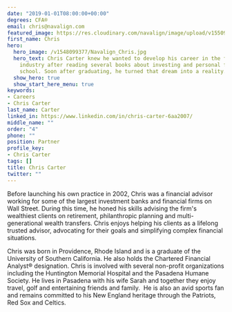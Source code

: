 ```yaml
---
date: "2019-01-01T08:00:00+00:00"
degrees: CFA®
email: chris@navalign.com
featured_image: https://res.cloudinary.com/navalign/image/upload/v1550964138/Navalign_Chris.jpg
first_name: Chris
hero:
  hero_image: /v1548099377/Navalign_Chris.jpg
  hero_text: Chris Carter knew he wanted to develop his career in the financial services
    industry after reading several books about investing and personal finance in high
    school. Soon after graduating, he turned that dream into a reality.
  show_hero: true
  show_start_here_menu: true
keywords:
- Careers
- Chris Carter
last_name: Carter
linked_in: https://www.linkedin.com/in/chris-carter-6aa2007/
middle_name: ""
order: "4"
phone: ""
position: Partner
profile_key:
- Chris Carter
tags: []
title: Chris Carter
twitter: ""
---
```

Before launching his own practice in 2002, Chris was a financial advisor working for some of the largest investment banks and financial firms on Wall Street. During this time, he honed his skills advising the firm's wealthiest clients on retirement, philanthropic planning and multi-generational wealth transfers. Chris enjoys helping his clients as a lifelong trusted advisor, advocating for their goals and simplifying complex financial situations.

Chris was born in Providence, Rhode Island and is a graduate of the University of Southern California. He also holds the Chartered Financial Analyst® designation. Chris is involved with several non-profit organizations including the Huntington Memorial Hospital and the Pasadena Humane Society. He lives in Pasadena with his wife Sarah and together they enjoy travel, golf and entertaining friends and family.  He is also an avid sports fan and remains committed to his New England heritage through the Patriots, Red Sox and Celtics.